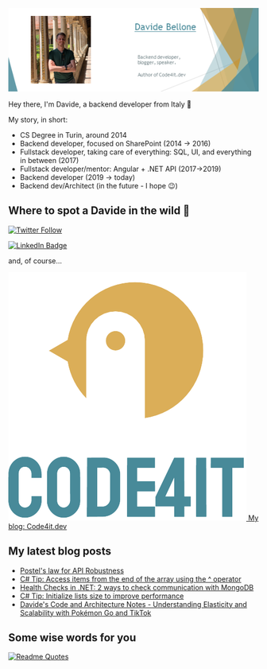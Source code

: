 ![Profile banner](./DavideBellone.png)

Hey there, I'm Davide, a backend developer from Italy 🤏 

My story, in short:

* CS Degree in Turin, around 2014
* Backend developer, focused on SharePoint (2014 -> 2016)
* Fullstack developer, taking care of everything: SQL, UI, and everything in between (2017)
* Fullstack developer/mentor: Angular + .NET API (2017->2019)
* Backend developer (2019 -> today)
* Backend dev/Architect (in the future - I hope 😉)

## Where to spot a Davide in the wild 🦏

[![Twitter Follow](https://img.shields.io/twitter/follow/BelloneDavide?label=Let%27s%20get%20in%20touch%20on%20Twitter&style=social)](https://twitter.com/BelloneDavide)

[![LinkedIn Badge](https://img.shields.io/badge/LinkedIn-Profile-informational?style=social&logo=linkedin)](https://www.linkedin.com/in/bellonedavide/)

and, of course...

[![Personal blog](./logo_small.png) My blog: Code4it.dev](https://www.code4it.dev/)


## My latest blog posts

<!-- BLOG-POST-LIST:START -->
- [Postel&#39;s law for API Robustness](https://code4it.dev/architecture-notes/postel-law-for-api-robustness/)
- [C# Tip: Access items from the end of the array using the ^ operator](https://code4it.dev/csharptips/access-items-from-end-of-array/)
- [Health Checks in .NET: 2 ways to check communication with MongoDB](https://code4it.dev/blog/mongodb-healthcheck/)
- [C# Tip: Initialize lists size to improve performance](https://code4it.dev/csharptips/initialize-lists-size/)
- [Davide&#39;s Code and Architecture Notes - Understanding Elasticity and Scalability with Pokémon Go and TikTok](https://code4it.dev/architecture-notes/elasticity-vs-scalability/)
<!-- BLOG-POST-LIST:END -->



## Some wise words for you

[![Readme Quotes](https://quotes-github-readme.vercel.app/api?type=horizontal&theme=light)](https://github.com/piyushsuthar/github-readme-quotes)

